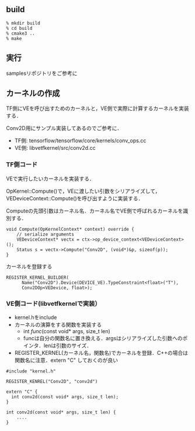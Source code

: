 ## build

    % mkdir build
    % cd build
    % cmake3 ..
    % make

## 実行

samplesリポジトリをご参考に

## カーネルの作成

TF側にVEを呼び出すためのカーネルと，VE側で実際に計算するカーネルを実装する．

Conv2D用にサンプル実装してあるのでご参考に．
- TF側: tensorflow/tensorflow/core/kernels/conv_ops.cc
- VE側: libvetfkernel/src/conv2d.cc

### TF側コード

VEで実行したいカーネルを実装する．

OpKernel::Compute()で，VEに渡したい引数をシリアライズして，VEDeviceContext::Compute()を呼び出すように実装する．

Computeの先頭引数はカーネル名．カーネル名でVE側で呼ばれるカーネルを識別する．


```
void Compute(OpKernelContext* context) override {
    // serialize arguments
    VEDeviceContext* vectx = ctx->op_device_context<VEDeviceContext>();
    Status s = vectx->Compute("Conv2D", (void*)&p, sizeof(p));
}
```

カーネルを登録する

```
REGISTER_KERNEL_BUILDER(
      Name("Conv2D").Device(DEVICE_VE).TypeConstraint<float>("T"),
      Conv2DOp<VEDevice, float>);
```

### VE側コード(libvetfkernelで実装）

- kernel.hをinclude
- カーネルの演算をする関数を実装する
    - int *func*(const void* args, size_t len)
    - funcは自分の関数名に置き換える．argsはシリアライズした引数へのポインタ．lenは引数のサイズ．
- REGISTER_KERNEL(カーネル名，関数名)でカーネルを登録．C++の場合は関数名に注意．extern "C" しておくのが良い


```
#include "kernel.h"

REGISTER_KENREL("Conv2D", "conv2d")

extern "C" {
  int conv2d(const void* args, size_t len);
}

int conv2d(const void* args, size_t len) {
    ....
}
```
